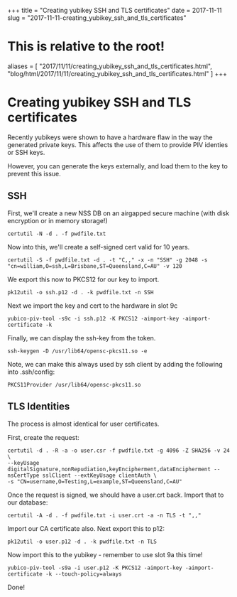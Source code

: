 +++
title = "Creating yubikey SSH and TLS certificates"
date = 2017-11-11
slug = "2017-11-11-creating_yubikey_ssh_and_tls_certificates"
# This is relative to the root!
aliases = [ "2017/11/11/creating_yubikey_ssh_and_tls_certificates.html", "blog/html/2017/11/11/creating_yubikey_ssh_and_tls_certificates.html" ]
+++
# Creating yubikey SSH and TLS certificates

Recently yubikeys were shown to have a hardware flaw in the way the
generated private keys. This affects the use of them to provide PIV
identies or SSH keys.

However, you can generate the keys externally, and load them to the key
to prevent this issue.

## SSH

First, we\'ll create a new NSS DB on an airgapped secure machine (with
disk encryption or in memory storage!)

    certutil -N -d . -f pwdfile.txt

Now into this, we\'ll create a self-signed cert valid for 10 years.

    certutil -S -f pwdfile.txt -d . -t "C,," -x -n "SSH" -g 2048 -s "cn=william,O=ssh,L=Brisbane,ST=Queensland,C=AU" -v 120

We export this now to PKCS12 for our key to import.

    pk12util -o ssh.p12 -d . -k pwdfile.txt -n SSH

Next we import the key and cert to the hardware in slot 9c

    yubico-piv-tool -s9c -i ssh.p12 -K PKCS12 -aimport-key -aimport-certificate -k

Finally, we can display the ssh-key from the token.

    ssh-keygen -D /usr/lib64/opensc-pkcs11.so -e

Note, we can make this always used by ssh client by adding the following
into .ssh/config:

    PKCS11Provider /usr/lib64/opensc-pkcs11.so

## TLS Identities

The process is almost identical for user certificates.

First, create the request:

    certutil -d . -R -a -o user.csr -f pwdfile.txt -g 4096 -Z SHA256 -v 24 \
    --keyUsage digitalSignature,nonRepudiation,keyEncipherment,dataEncipherment --nsCertType sslClient --extKeyUsage clientAuth \
    -s "CN=username,O=Testing,L=example,ST=Queensland,C=AU"

Once the request is signed, we should have a user.crt back. Import that
to our database:

    certutil -A -d . -f pwdfile.txt -i user.crt -a -n TLS -t ",,"

Import our CA certificate also. Next export this to p12:

    pk12util -o user.p12 -d . -k pwdfile.txt -n TLS

Now import this to the yubikey - remember to use slot 9a this time!

    yubico-piv-tool -s9a -i user.p12 -K PKCS12 -aimport-key -aimport-certificate -k --touch-policy=always

Done!

